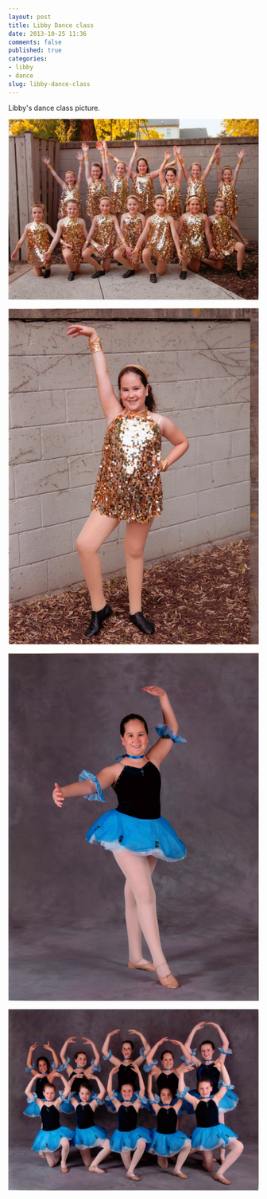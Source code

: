 ```yaml
---
layout: post
title: Libby Dance class
date: 2013-10-25 11:36
comments: false
published: true
categories:
- libby
- dance
slug: libby-dance-class
---
```

Libby's dance class picture.

![Libby Dance Recital](/assets/images/2013/2013-06-28/libby-dance-recital-2013-06-28-at-18-48-09.jpg)

![Libby Dance Recital](/assets/images/2013/2013-06-28/libby-dance-recital-2013-06-28-at-18-49-11.jpg)

![Libby Dance Recital](/assets/images/2013/2013-06-28/libby-dance-recital-2013-06-28-at-18-49-41.jpg)

![Libby Dance Recital](/assets/images/2013/2013-06-28/libby-dance-recital-2013-06-28-at-18-50-06.jpg)
